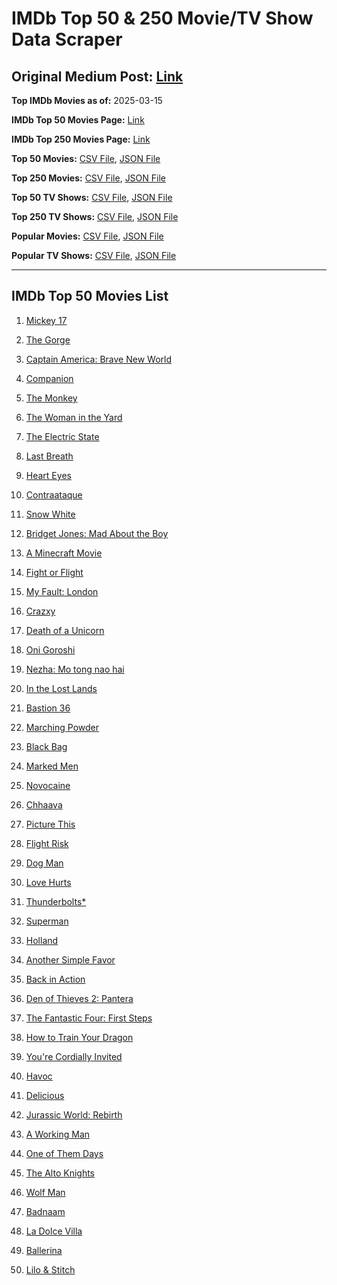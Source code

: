 # IMDb Top 50 & 250 Movie/TV Show Data Scraper

## Original Medium Post: [Link](https://medium.com/@nishantsahoo/which-movie-should-i-watch-5c83a3c0f5b1)

**Top IMDb Movies as of:** 2025-03-15

**IMDb Top 50 Movies Page:** [Link](https://www.imdb.com/search/title/?title_type=feature&release_date=2025-01-01,2025-12-31)

**IMDb Top 250 Movies Page:** [Link](https://www.imdb.com/chart/top/)

**Top 50 Movies:** [CSV File](/data/top50/movies.csv), [JSON File](/data/top50/movies.json)

**Top 250 Movies:** [CSV File](/data/top250/movies.csv), [JSON File](/data/top250/movies.json)

**Top 50 TV Shows:** [CSV File](/data/top50/shows.csv), [JSON File](/data/top50/shows.json)

**Top 250 TV Shows:** [CSV File](/data/top250/shows.csv), [JSON File](/data/top250/shows.json)

**Popular Movies:** [CSV File](/data/popular/movies.csv), [JSON File](/data/popular/movies.json)

**Popular TV Shows:** [CSV File](/data/popular/shows.csv), [JSON File](/data/popular/shows.json)

---

## IMDb Top 50 Movies List

1. [Mickey 17](https://www.imdb.com/title/tt12299608/)

2. [The Gorge](https://www.imdb.com/title/tt13654226/)

3. [Captain America: Brave New World](https://www.imdb.com/title/tt14513804/)

4. [Companion](https://www.imdb.com/title/tt26584495/)

5. [The Monkey](https://www.imdb.com/title/tt27714946/)

6. [The Woman in the Yard](https://www.imdb.com/title/tt31314296/)

7. [The Electric State](https://www.imdb.com/title/tt7766378/)

8. [Last Breath](https://www.imdb.com/title/tt14403504/)

9. [Heart Eyes](https://www.imdb.com/title/tt32558992/)

10. [Contraataque](https://www.imdb.com/title/tt23648788/)

11. [Snow White](https://www.imdb.com/title/tt6208148/)

12. [Bridget Jones: Mad About the Boy](https://www.imdb.com/title/tt32063050/)

13. [A Minecraft Movie](https://www.imdb.com/title/tt3566834/)

14. [Fight or Flight](https://www.imdb.com/title/tt13652286/)

15. [My Fault: London](https://www.imdb.com/title/tt32434379/)

16. [Crazxy](https://www.imdb.com/title/tt30798612/)

17. [Death of a Unicorn](https://www.imdb.com/title/tt28443655/)

18. [Oni Goroshi](https://www.imdb.com/title/tt35111035/)

19. [Nezha: Mo tong nao hai](https://www.imdb.com/title/tt34956443/)

20. [In the Lost Lands](https://www.imdb.com/title/tt4419684/)

21. [Bastion 36](https://www.imdb.com/title/tt31032711/)

22. [Marching Powder](https://www.imdb.com/title/tt30324320/)

23. [Black Bag](https://www.imdb.com/title/tt30988739/)

24. [Marked Men](https://www.imdb.com/title/tt26452781/)

25. [Novocaine](https://www.imdb.com/title/tt29603959/)

26. [Chhaava](https://www.imdb.com/title/tt27922706/)

27. [Picture This](https://www.imdb.com/title/tt29471733/)

28. [Flight Risk](https://www.imdb.com/title/tt10078772/)

29. [Dog Man](https://www.imdb.com/title/tt10954718/)

30. [Love Hurts](https://www.imdb.com/title/tt30788842/)

31. [Thunderbolts\*](https://www.imdb.com/title/tt20969586/)

32. [Superman](https://www.imdb.com/title/tt5950044/)

33. [Holland](https://www.imdb.com/title/tt3045628/)

34. [Another Simple Favor](https://www.imdb.com/title/tt20214908/)

35. [Back in Action](https://www.imdb.com/title/tt21191806/)

36. [Den of Thieves 2: Pantera](https://www.imdb.com/title/tt8008948/)

37. [The Fantastic Four: First Steps](https://www.imdb.com/title/tt10676052/)

38. [How to Train Your Dragon](https://www.imdb.com/title/tt26743210/)

39. [You're Cordially Invited](https://www.imdb.com/title/tt21227864/)

40. [Havoc](https://www.imdb.com/title/tt14123284/)

41. [Delicious](https://www.imdb.com/title/tt32047217/)

42. [Jurassic World: Rebirth](https://www.imdb.com/title/tt31036941/)

43. [A Working Man](https://www.imdb.com/title/tt9150192/)

44. [One of Them Days](https://www.imdb.com/title/tt32221196/)

45. [The Alto Knights](https://www.imdb.com/title/tt21815562/)

46. [Wolf Man](https://www.imdb.com/title/tt4216984/)

47. [Badnaam](https://www.imdb.com/title/tt34927582/)

48. [La Dolce Villa](https://www.imdb.com/title/tt31519456/)

49. [Ballerina](https://www.imdb.com/title/tt7181546/)

50. [Lilo & Stitch](https://www.imdb.com/title/tt11655566/)
